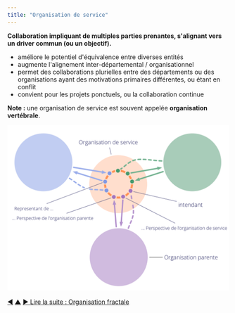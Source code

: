 ```yaml
---
title: "Organisation de service"
---
```



<strong>Collaboration impliquant de multiples parties prenantes, s'alignant vers un driver commun (ou un objectif).</strong>

- améliore le potentiel d'équivalence entre diverses entités
- augmente l'alignement inter-départemental / organisationnel
- permet des collaborations plurielles entre des départements ou des organisations ayant des motivations primaires différentes, ou étant en conflit
- convient pour les projets ponctuels, ou la collaboration continue

**Note :** une organisation de service est souvent appelée **organisation vertébrale**.

![Organisation de service](img/structural-patterns/service-organization-text.png)

<div class="bottom-nav">
<a href="double-linked-hierarchy.html" title="Retour à : Hiérarchie à double lien">◀</a> <a href="organizational-structure.html" title="Remonter: Structurer l&#x27;organisation">▲</a> <a href="fractal-organization.html" title="Lire la suite : Organisation fractale">▶ Lire la suite : Organisation fractale</a>
</div>


<script type="text/javascript">
Mousetrap.bind('g n', function() {
    window.location.href = 'fractal-organization.html';
    return false;
});
</script>

